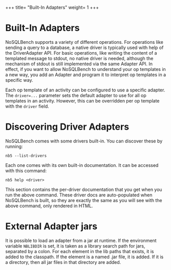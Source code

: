 +++
title= "Built-In Adapters"
weight= 1
+++

# Built-In Adapters

NoSQLBench supports a variety of different operations. For operations like
sending a query to a database, a native driver is typically used with help of the
DriverAdapter API. For basic operations, like writing the content of a templated
message to stdout, no native driver is needed, although the mechanism of stdout
is still implemented via the same Adapter API. In effect, if you want to
allow NoSQLBench to understand your op templates in a new way, you add an Adapter
and program it to interpret op templates in a specific way.

Each op template of an activity can be configured to use a specific adapter. The `driver=...`
parameter sets the default adapter to use for all op templates in an activity. However,
this can be overridden per op template with the `driver` field.

# Discovering Driver Adapters

NoSQLBench comes with some drivers built-in. You can discover these by running:

    nb5 --list-drivers

Each one comes with its own built-in documentation. It can be accessed with this command:

    nb5 help <driver>

This section contains the per-driver documentation that you get when you run the above command.
These driver docs are  auto-populated when NoSQLBench is built, so they are exactly the same as
you will see with the above command, only rendered in HTML.

# External Adapter jars

It is possible to load an adapter from a jar at runtime. If the environment variable `NBLIBDIR`
is set, it is taken as a library search path for jars, separated by a colon. For each element in the
lib paths that exists, it is added to the classpath. If the element is a named .jar file, it is
added. If it is a directory, then all jar files in that directory are added.
